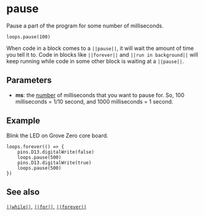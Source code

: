 # pause

Pause a part of the program for some number of milliseconds.

```sig
loops.pause(100)
```

When code in a block comes to a `||pause||`, it will wait the amount of time you tell it to. Code in blocks like `||forever||` and `||run in background||` will keep running while code in some other block is waiting at a `||pause||`.

## Parameters

* **ms**: the [number](/types/number) of milliseconds that you want to pause for. So, 100 milliseconds = 1/10 second, and 1000 milliseconds = 1 second.

## Example

Blink the LED on Grove Zero core board.

```blocks
loops.forever(() => {
    pins.D13.digitalWrite(false)
    loops.pause(500)
    pins.D13.digitalWrite(true)
    loops.pause(500)
})
```

## See also

[`||while||`](/blocks/loops/while), [`||for||`](/blocks/loops/for), [`||forever||`](/reference/loops/forever)